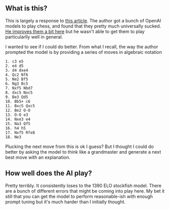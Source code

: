 ## What is this?
This is largely a response to [this article](https://dynomight.net/chess/). The author got a bunch of OpenAI
models to play chess, and found that they pretty much universally sucked.
[He improves them a bit here](https://dynomight.net/more-chess/) but he wasn't able to get
them to play particularlly well in general.

I wanted to see if I could do better. From what I recall, the way the author prompted
the model is by providing a series of moves in algebraic notation

```moves
1. c3 e5
2. e4 d5
3. d4 dxe4
4. Qc2 Nf6
5. Ne2 Bf5
6. Ng3 Bc5
7. Nxf5 Nbd7
8. dxc5 Nxc5
9. Be3 Qd5
10. Bb5+ c6
11. Bxc5 Qxc5
12. Be2 O-O
13. O-O e3
14. Nxe3 e4
15. Na3 Qf5
16. h4 h5
17. Nxf5 Rfe8
18. Ne3
```

Plucking the next move from this is ok I guess? But I thought I could do better
by asking the model to think like a grandmaster and generate a next best move
with an explanation.

## How well does the AI play?
Pretty terribly. It consistently loses to the 1390 ELO stockfish model.
There are a bunch of different errors that might be coming into play here.
My bet it still that you can get the model to perform reasonable-ish with
enough prompt tuning but it's much harder than I initially thought.
